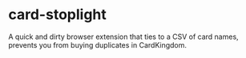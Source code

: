 # card-stoplight
A quick and dirty browser extension that ties to a CSV of card names, prevents you from buying duplicates in CardKingdom.
